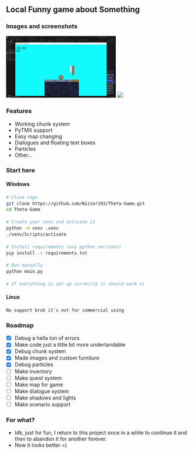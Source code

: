 ## Local Funny game about Something

### Images and screenshots
<img src="sources/chunks.gif" width="300"/>
<img src="sources/particles.gif" width="300"/>

### Features
- Working chunk system
- PyTMX support
- Easy map changing
- Dialogues and floating text boxes
- Particles
- Other...

### Start here

#### Windows
```bash
# Clone repo
git clone https://github.com/Nizier193/Theta-Game.git
cd Theta-Game

# Create your venv and activate it
python -m venv .venv
./venv/Scripts/activate

# Install requirements (any python versions)
pip install -r requirements.txt

# Run manually
python main.py

# If everything is set up correctly it should work =)
```

#### Linux
```bash
No support bruh it`s not for commercial using
```

### Roadmap
- [x] Debug a hella ton of errors
- [x] Make code just a little bit more undertandable
- [x] Debug chunk system
- [x] Made images and custom furniture
- [x] Debug particles
- [ ] Make inventory
- [ ] Make quest system
- [ ] Make map for game
- [ ] Make dialogue system
- [ ] Make shadows and lights
- [ ] Make scenario support

### For what?
- Idk, just for fun, I return to this project once in a while to continue it and then to abandon it for another forever.
- Now it looks better =)